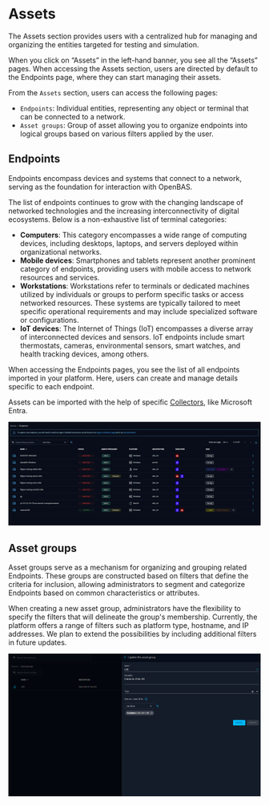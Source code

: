 # Assets

The Assets section provides users with a centralized hub for managing and organizing the entities targeted for testing and simulation. 

When you click on “Assets” in the left-hand banner, you see all the “Assets” pages. When accessing the Assets section, users are directed by default to the Endpoints page, where they can start managing their assets.

From the `Assets` section, users can access the following pages:

- `Endpoints`: Individual entities, representing any object or terminal that can be connected to a network.
- `Asset groups`: Group of asset allowing you to organize endpoints into logical groups based on various filters applied by the user.


## Endpoints

Endpoints encompass devices and systems that connect to a network, serving as the foundation for interaction with OpenBAS. 

The list of endpoints continues to grow with the changing landscape of networked technologies and the increasing interconnectivity of digital ecosystems. Below is a non-exhaustive list of terminal categories:

- **Computers**: This category encompasses a wide range of computing devices, including desktops, laptops, and servers deployed within organizational networks.
- **Mobile devices**: Smartphones and tablets represent another prominent category of endpoints, providing users with mobile access to network resources and services.
- **Workstations**: Workstations refer to terminals or dedicated machines utilized by individuals or groups to perform specific tasks or access networked resources. These systems are typically tailored to meet specific operational requirements and may include specialized software or configurations.
- **IoT devices**: The Internet of Things (IoT) encompasses a diverse array of interconnected devices and sensors. IoT endpoints include smart thermostats, cameras, environmental sensors, smart watches, and health tracking devices, among others.

When accessing the Endpoints pages, you see the list of all endpoints imported in your platform. Here, users can create and manage details specific to each endpoint.

Assets can be imported with the help of specific [Collectors](collectors.md), like Microsoft Entra.

![Example of list of Assets](assets/assets_list.png)


## Asset groups

Asset groups serve as a mechanism for organizing and grouping related Endpoints. These groups are constructed based on filters that define the criteria for inclusion, allowing administrators to segment and categorize Endpoints based on common characteristics or attributes.

When creating a new asset group, administrators have the flexibility to specify the filters that will delineate the group's membership. Currently, the platform offers a range of filters such as platform type, hostname, and IP addresses. We plan to extend the possibilities by including additional filters in future updates.

![Example of a Group configuration](assets/assetsgroup_creation.png)
